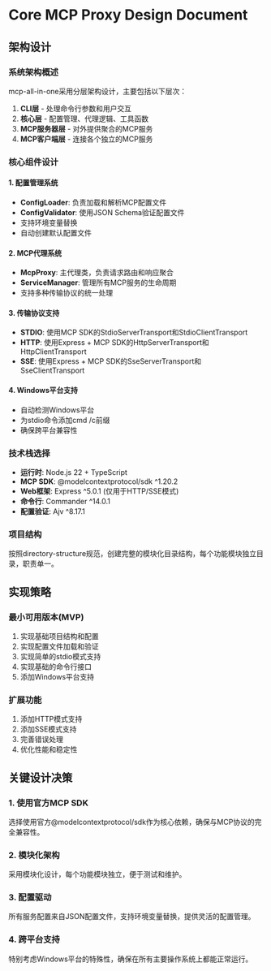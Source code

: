 # Core MCP Proxy Design Document

## 架构设计

### 系统架构概述
mcp-all-in-one采用分层架构设计，主要包括以下层次：

1. **CLI层** - 处理命令行参数和用户交互
2. **核心层** - 配置管理、代理逻辑、工具函数
3. **MCP服务器层** - 对外提供聚合的MCP服务
4. **MCP客户端层** - 连接各个独立的MCP服务

### 核心组件设计

#### 1. 配置管理系统
- **ConfigLoader**: 负责加载和解析MCP配置文件
- **ConfigValidator**: 使用JSON Schema验证配置文件
- 支持环境变量替换
- 自动创建默认配置文件

#### 2. MCP代理系统
- **McpProxy**: 主代理类，负责请求路由和响应聚合
- **ServiceManager**: 管理所有MCP服务的生命周期
- 支持多种传输协议的统一处理

#### 3. 传输协议支持
- **STDIO**: 使用MCP SDK的StdioServerTransport和StdioClientTransport
- **HTTP**: 使用Express + MCP SDK的HttpServerTransport和HttpClientTransport
- **SSE**: 使用Express + MCP SDK的SseServerTransport和SseClientTransport

#### 4. Windows平台支持
- 自动检测Windows平台
- 为stdio命令添加cmd /c前缀
- 确保跨平台兼容性

### 技术栈选择
- **运行时**: Node.js 22 + TypeScript
- **MCP SDK**: @modelcontextprotocol/sdk ^1.20.2
- **Web框架**: Express ^5.0.1 (仅用于HTTP/SSE模式)
- **命令行**: Commander ^14.0.1
- **配置验证**: Ajv ^8.17.1

### 项目结构
按照directory-structure规范，创建完整的模块化目录结构，每个功能模块独立目录，职责单一。

## 实现策略

### 最小可用版本(MVP)
1. 实现基础项目结构和配置
2. 实现配置文件加载和验证
3. 实现简单的stdio模式支持
4. 实现基础的命令行接口
5. 添加Windows平台支持

### 扩展功能
1. 添加HTTP模式支持
2. 添加SSE模式支持
3. 完善错误处理
4. 优化性能和稳定性

## 关键设计决策

### 1. 使用官方MCP SDK
选择使用官方@modelcontextprotocol/sdk作为核心依赖，确保与MCP协议的完全兼容性。

### 2. 模块化架构
采用模块化设计，每个功能模块独立，便于测试和维护。

### 3. 配置驱动
所有服务配置来自JSON配置文件，支持环境变量替换，提供灵活的配置管理。

### 4. 跨平台支持
特别考虑Windows平台的特殊性，确保在所有主要操作系统上都能正常运行。